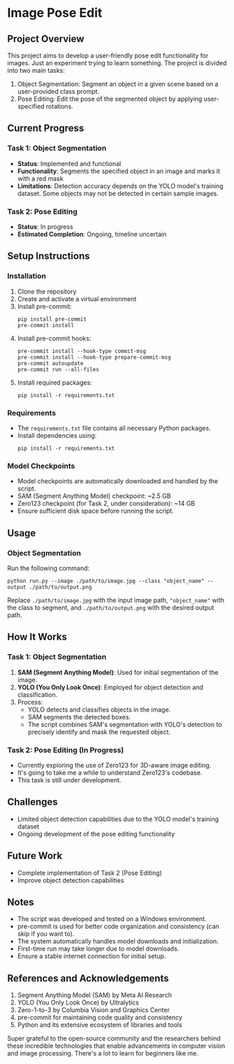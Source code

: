 # Image Pose Edit

## Project Overview

This project aims to develop a user-friendly pose edit functionality for images. Just an experiment trying to learn something. The project is divided into two main tasks:

1. Object Segmentation: Segment an object in a given scene based on a user-provided class prompt.
2. Pose Editing: Edit the pose of the segmented object by applying user-specified rotations.

## Current Progress

### Task 1: Object Segmentation

- **Status**: Implemented and functional
- **Functionality**: Segments the specified object in an image and marks it with a red mask
- **Limitations**: Detection accuracy depends on the YOLO model's training dataset. Some objects may not be detected in certain sample images.

### Task 2: Pose Editing

- **Status**: In progress
- **Estimated Completion**: Ongoing, timeline uncertain

## Setup Instructions
### Installation

1. Clone the repository
2. Create and activate a virtual environment
3. Install pre-commit:
   ```
   pip install pre-commit
   pre-commit install
   ```
4. Install pre-commit hooks:
   ```
   pre-commit install --hook-type commit-msg
   pre-commit install --hook-type prepare-commit-msg
   pre-commit autoupdate
   pre-commit run --all-files
   ```
6. Install required packages:
   ```
   pip install -r requirements.txt
   ```

### Requirements

- The `requirements.txt` file contains all necessary Python packages.
- Install dependencies using:
  ```
  pip install -r requirements.txt
  ```

### Model Checkpoints

- Model checkpoints are automatically downloaded and handled by the script.
- SAM (Segment Anything Model) checkpoint: ~2.5 GB
- Zero123 checkpoint (for Task 2, under consideration): ~14 GB
- Ensure sufficient disk space before running the script.

## Usage

### Object Segmentation

Run the following command:

```
python run.py --image ./path/to/image.jpg --class "object_name" --output ./path/to/output.png
```

Replace `./path/to/image.jpg` with the input image path, `"object_name"` with the class to segment, and `./path/to/output.png` with the desired output path.

## How It Works

### Task 1: Object Segmentation

1. **SAM (Segment Anything Model)**: Used for initial segmentation of the image.
2. **YOLO (You Only Look Once)**: Employed for object detection and classification.
3. Process:
   - YOLO detects and classifies objects in the image.
   - SAM segments the detected boxes.
   - The script combines SAM's segmentation with YOLO's detection to precisely identify and mask the requested object.

### Task 2: Pose Editing (In Progress)

- Currently exploring the use of Zero123 for 3D-aware image editing.
- It's going to take me a while to understand Zero123's codebase.
- This task is still under development.

## Challenges

- Limited object detection capabilities due to the YOLO model's training dataset
- Ongoing development of the pose editing functionality

## Future Work

- Complete implementation of Task 2 (Pose Editing)
- Improve object detection capabilities

## Notes

- The script was developed and tested on a Windows environment.
- pre-commit is used for better code organization and consistency (can skip if you want to).
- The system automatically handles model downloads and initialization.
- First-time run may take longer due to model downloads.
- Ensure a stable internet connection for initial setup.

## References and Acknowledgements
1. Segment Anything Model (SAM) by Meta AI Research
2. YOLO (You Only Look Once) by Ultralytics
3. Zero-1-to-3 by Columbia Vision and Graphics Center
4. pre-commit for maintaining code quality and consistency
5. Python and its extensive ecosystem of libraries and tools

Super grateful to the open-source community and the researchers behind these incredible technologies that enable advancements in computer vision and image processing. There's a lot to learn for beginners like me.
